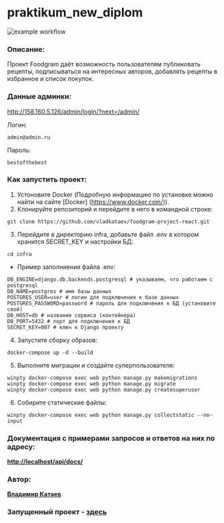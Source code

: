 # praktikum_new_diplom

![example workflow](https://github.com/vladkataev/foodgram-project-react/actions/workflows/foodgram_workflows.yml/badge.svg)

### Описание:

Проект Foodgram даёт возможность пользователям публиковать рецепты, подписываться на интересных авторов, добавлять рецепты в избранное и список покупок.

### Данные админки:

http://158.160.5.126/admin/login/?next=/admin/

Логин:
```
admin@admin.ru
```
Пароль:
```
bestofthebest
```

### Как запустить проект:

1. Устоновите Docker (Подробную информацию по установке можно найти на сайте [Docker] (https://www.docker.com/)).
2. Клонируйте репозиторий и перейдите в него в командной строке:
```
git clone https://github.com/vladkataev/foodgram-project-react.git
```
3. Перейдите в директорию infra, добавьте файл .env в котором хранится SECRET_KEY и настройки БД:
```
cd infra
```
- Пример заполниения файла .env:
```
DB_ENGINE=django.db.backends.postgresql # указываем, что работаем с postgresql
DB_NAME=postgres # имя базы данных
POSTGRES_USER=user # логин для подключения к базе данных
POSTGRES_PASSWORD=password # пароль для подключения к БД (установите свой)
DB_HOST=db # название сервиса (контейнера)
DB_PORT=5432 # порт для подключения к БД
SECRET_KEY=007 # ключ к Django проекту
```
4. Запустите сборку образов:
```
docker-compose up -d --build
```
5. Выполните миграции и создайте суперпользователя:
```
winpty docker-compose exec web python manage.py makemigrations
winpty docker-compose exec web python manage.py migrate
winpty docker-compose exec web python manage.py createsuperuser
```
6. Собирите статические файлы:
```
winpty docker-compose exec web python manage.py collectstatic --no-input
```

### Документация с примерами запросов и ответов на них по адресу:

**[http://localhost/api/docs/](http://localhost/api/docs/)**

### Автор:

**[Владимир Катаев](https://github.com/vladkataev)**

### Запущенный проект - **[здесь](http://158.160.5.126/recipes)**